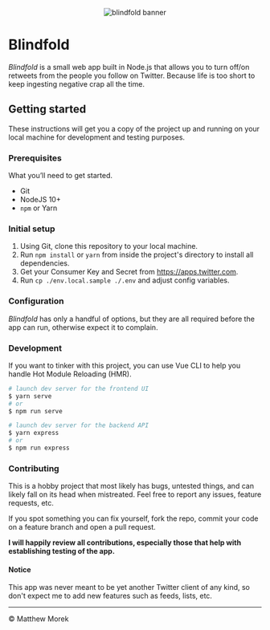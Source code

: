 <p align="center"><img src="https://github.com/matthewmorek/blindfold/raw/master/public/images/og-image.png" srcset="https://github.com/matthewmorek/blindfold/raw/master/public/images/og-image@2x.png 2x" alt="blindfold banner" /></p>

# Blindfold

_Blindfold_ is a small web app built in Node.js that allows you to turn off/on retweets from the people you follow on Twitter. Because life is too short to keep ingesting negative crap all the time.

## Getting started

These instructions will get you a copy of the project up and running on your local machine for development and testing purposes.

### Prerequisites

What you’ll need to get started.

- Git
- NodeJS 10+
- `npm` or Yarn

### Initial setup

1. Using Git, clone this repository to your local machine.
2. Run `npm install` or `yarn` from inside the project's directory to install all dependencies.
3. Get your Consumer Key and Secret from https://apps.twitter.com.
4. Run `cp ./env.local.sample ./.env` and adjust config variables.

### Configuration

_Blindfold_ has only a handful of options, but they are all required before the app can run, otherwise expect it to complain.

### Development

If you want to tinker with this project, you can use Vue CLI to help you handle Hot Module Reloading (HMR).

```bash
# launch dev server for the frontend UI
$ yarn serve
# or
$ npm run serve

# launch dev server for the backend API
$ yarn express
# or
$ npm run express
```

### Contributing

This is a hobby project that most likely has bugs, untested things, and can likely fall on its head when mistreated. Feel free to report any issues, feature requests, etc.

If you spot something you can fix yourself, fork the repo, commit your code on a feature branch and open a pull request.

**I will happily review all contributions, especially those that help with establishing testing of the app.**

#### Notice

This app was never meant to be yet another Twitter client of any kind, so don't expect me to add new features such as feeds, lists, etc.

---

&copy; Matthew Morek
